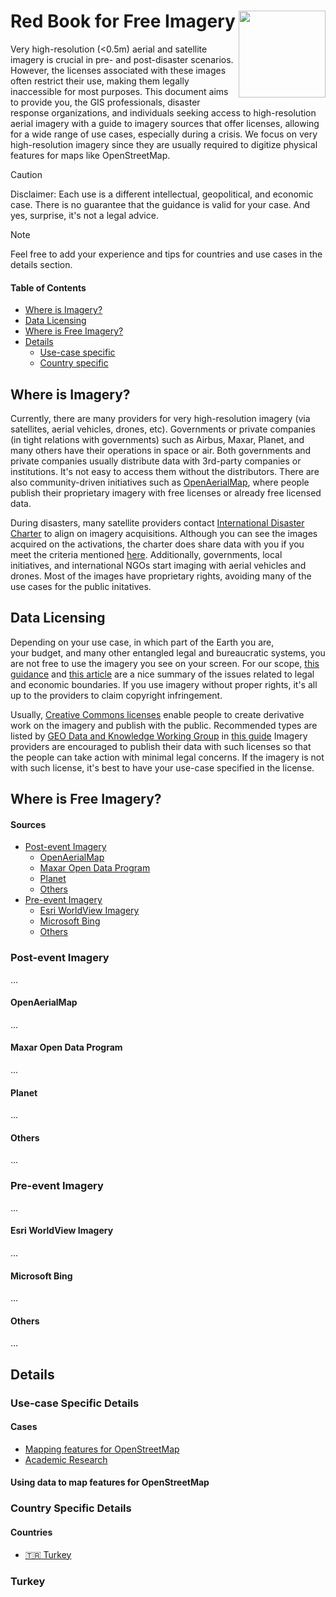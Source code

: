 # Red Book for Free Imagery <a href='https://yercizenler.org'><img src='https://yercizenler.org/wp-content/uploads/2018/09/yer-cizenlerlogo.png' align="right" height="139" /></a>

Very high-resolution (<0.5m) aerial and satellite imagery is crucial in pre- and post-disaster scenarios. However, the licenses associated with these images often restrict their use, making them legally inaccessible for most purposes. This document aims to provide you, the GIS professionals, disaster response organizations, and individuals seeking access to high-resolution aerial imagery with a guide to imagery sources that offer licenses, allowing for a wide range of use cases, especially during a crisis. We focus on very high-resolution imagery since they are usually required to digitize physical features for maps like OpenStreetMap.

> [!CAUTION]
> Disclaimer: Each use is a different intellectual, geopolitical, and economic case. There is no guarantee that the guidance is valid for your case. And yes, surprise, it's not a legal advice.

> [!NOTE]
> Feel free to add your experience and tips for countries and use cases in the details section.

#### Table of Contents
- [Where is Imagery?](#where-is-imagery)
- [Data Licensing](#data-licensing)
- [Where is Free Imagery?](#where-is-free-imagery)
- [Details](#details)
  - [Use-case specific](#use-case-specific-details)
  - [Country specific](#country-specific-details)

## Where is Imagery?
Currently, there are many providers for very high-resolution imagery (via satellites, aerial vehicles, drones, etc). Governments or private companies (in tight relations with governments) such as Airbus, Maxar, Planet, and many others have their operations in space or air. Both governments and private companies usually distribute data with 3rd-party companies or institutions. It's not easy to access them without the distributors. There are also community-driven initiatives such as [OpenAerialMap](openaerialmap.org), where people publish their proprietary imagery with free licenses or already free licensed data.

During disasters, many satellite providers contact [International Disaster Charter](https://disasterscharter.org/web/guest/about-the-charter) to align on imagery acquisitions. Although you can see the images acquired on the activations, the charter does share data with you if you meet the criteria mentioned [here](https://disasterscharter.org/web/guest/how-to-register-as-a-user). Additionally, governments, local initiatives, and international NGOs start imaging with aerial vehicles and drones. Most of the images have proprietary rights, avoiding many of the use cases for the public initatives.

## Data Licensing
Depending on your use case, in which part of the Earth you are, your budget, and many other entangled legal and bureaucratic systems, you are not free to use the imagery you see on your screen. For our scope, [this guidance](https://gkhub.earthobservations.org/packages/p0zg8-02b56) and [this article](https://joemorrison.medium.com/the-commercial-satellite-imagery-business-model-is-broken-6f0e437ec29d) are a nice summary of the issues related to legal and economic boundaries. If you use imagery without proper rights, it's all up to the providers to claim copyright infringement.

Usually, [Creative Commons licenses](https://creativecommons.org/share-your-work/cclicenses/) enable people to create derivative work on the imagery and publish with the public. Recommended types are listed by [GEO Data and Knowledge Working Group](https://earthobservations.org/organization/working-groups/geo-data-working-group) in [this guide](https://gkhub.earthobservations.org/packages/p0zg8-02b56) Imagery providers are encouraged to publish their data with such licenses so that the people can take action with minimal legal concerns. If the imagery is not with such license, it's best to have your use-case specified in the license.

## Where is Free Imagery?

#### Sources
- [Post-event Imagery](#Post-event-Imagery)
  - [OpenAerialMap](#OpenAerialMap)
  - [Maxar Open Data Program](#Maxar-Open-Data-Program)
  - [Planet](#Planet)
  - [Others](#Others)
- [Pre-event Imagery](#Pre-event-Imagery)
  - [Esri WorldView Imagery](#Esri-WorldView-Imagery)
  - [Microsoft Bing](#Microsoft-Bing)
  - [Others](#Others)

### Post-event Imagery
...

#### OpenAerialMap
...
#### Maxar Open Data Program
...
#### Planet
...
#### Others
...

### Pre-event Imagery
...

#### Esri WorldView Imagery
...
#### Microsoft Bing
...
#### Others
...

## Details

### Use-case Specific Details

#### Cases
- [Mapping features for OpenStreetMap](#Using-data-to-map-features-for-OpenStreetMap)
- [Academic Research](#Academic-Research)

#### Using data to map features for OpenStreetMap

### Country Specific Details

#### Countries
- [:tr: Turkey](#Turkey)

### Turkey
